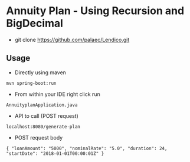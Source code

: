# Annuity Plan - Using Recursion and BigDecimal

- git clone https://github.com/palaec/Lendico.git

## Usage

- Directly using maven
```
mvn spring-boot:run
```

- From within your IDE right click run 
```
AnnuityplanApplication.java
```

- API to call (POST request) 
```
localhost:8080/generate-plan
```
- POST request body
```
{ "loanAmount": "5000", "nominalRate": "5.0", "duration": 24, "startDate": "2018-01-01T00:00:01Z" }

